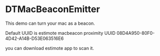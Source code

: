 DTMacBeaconEmitter
==================

This demo can turn your mac as a beacon.

Default UUID is estimote macbeacon proximity UUID 08D4A950-80F0-4D42-A14B-D53E063516E6

you can download estimote app to scan it.
